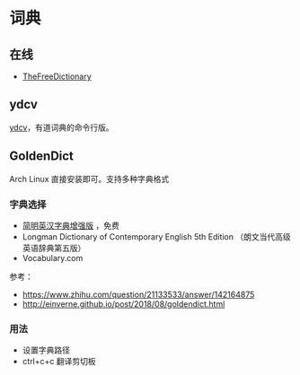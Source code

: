 # 词典

## 在线

- [TheFreeDictionary](http://www.thefreedictionary.com/)

## ydcv

[ydcv](https://github.com/felixonmars/ydcv)，有道词典的命令行版。

## GoldenDict 

Arch Linux 直接安装即可。支持多种字典格式

### 字典选择

- [简明英汉字典增强版](https://github.com/skywind3000/ECDICT) ，免费
- Longman Dictionary of Contemporary English 5th Edition （朗文当代高级英语辞典第五版） 
- Vocabulary.com

参考：

- https://www.zhihu.com/question/21133533/answer/142164875
- http://einverne.github.io/post/2018/08/goldendict.html

### 用法

- 设置字典路径
- ctrl+c+c 翻译剪切板